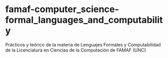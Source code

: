 # famaf-computer_science-formal_languages_and_computability
Prácticos y teórico de la materia de Lenguajes Formales y Computabilidad de la Licenciatura en Ciencias de la Computación de FAMAF (UNC)
